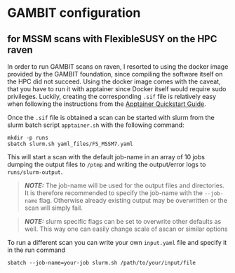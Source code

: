 # GAMBIT configuration

## for MSSM scans with FlexibleSUSY on the HPC raven

In order to run GAMBIT scans on raven, I resorted to using the docker image provided by the GAMBIT foundation,
since compiling the software itself on the HPC did not succeed. Using the docker image comes with the caveat, that you have
to run it with apptainer since Docker itself would require sudo privileges. Luckily, creating the corresponding ```.sif```
file is relatively easy when following the instructions from the
[Apptainer Quickstart Guide]('https://apptainer.org/docs/user/latest/quick_start.html').

Once the ```.sif``` file is obtained a scan can be started with slurm from the slurm batch script ```apptainer.sh```
with the following command:

```
mkdir -p runs
sbatch slurm.sh yaml_files/FS_MSSM7.yaml
```

This will start a scan with the default job-name in an array of 10 jobs dumping the output files to ```/ptmp``` and
writing the output/error logs to ```runs/slurm-output```.

> **_NOTE:_** The job-name will be used for the output files and directories. It is therefore recommended to specify the job-name with the ```--job-name``` flag. Otherwise already existing output may be overwritten or the scan will simply fail.

> **_NOTE:_** slurm specific flags can be set to overwrite other defaults as well. This way one can easily change scale of ascan or similar options

To run a different scan you can write your own ```input.yaml``` file and specify it in the run command

```
sbatch --job-name=your-job slurm.sh /path/to/your/input/file
```
